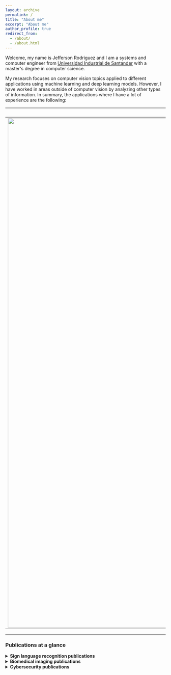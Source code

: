 ```yaml
---
layout: archive
permalink: /
title: "About me"
excerpt: "About me"
author_profile: true
redirect_from: 
  - /about/
  - /about.html
---
```


Welcome, my name is Jefferson Rodriguez and I am a systems and computer engineer from [Universidad Industrial de Santander](https://www.uis.edu.co/webUIS/es/index.jsp) with a master's degree in computer science.

My research focuses on computer vision topics applied to different applications using machine learning and deep learning models. However, I have worked in areas outside of computer vision by analyzing other types of information. In summary, the applications where I have a lot of experience are the following:

|Sign language recognition | Biomedical imaging applications |Cybersecurity |
|:-------------------------:|:-------------------------:|:-------------------------:|
|<img width="1600" alt="slr" src="/images/slr.png"> | <img width="1600" alt="biomedical" src="/images/biomedical.jpg">|<img width="1600" alt="cybersecurity" src="/images/series.jpg">|

---
### Publications at a glance
<details>
<summary><strong>Sign language recognition publications</strong></summary>
1. How important is motion in sign language translation?, IET Computer Vision, 2021.  
2. Understanding Motion in Sign Language: A New Structured Translation Dataset, ACCV, 2020.  
3. Towards on-line sign language recognition using cumulative SD-VLAD descriptors, CCC, 2018.  
4. A kinematic gesture representation based on shape difference VLAD for sign language recognition, ICCVG, 2018.  
</details>

<details>
<summary><strong>Biomedical imaging publications</strong></summary>
  - Kinematic motion representation in Cine-MRI to support cardiac disease classification, TCIV, 2022.  
  - Deep learning representations to support COVID-19 diagnosis on CT-slices, Biomédica, 2021.  
  - A Covid-19 Patient Severity Stratification using a 3D Convolutional Strategy on CT-Scans, ISBI, 2021.  
  - Regional multiscale motion representation for cardiac disease prediction, STSIVA, 2019.    
</details>

<details>
<summary><strong>Cybersecurity publications</strong></summary>
In progress  
</details>
